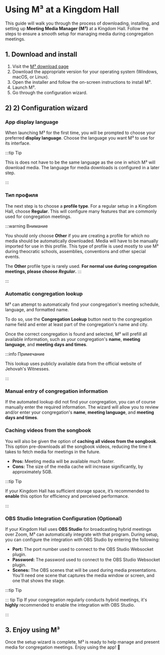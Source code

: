# Using M³ at a Kingdom Hall

This guide will walk you through the process of downloading, installing, and setting up **Meeting Media Manager (M³)** at a Kingdom Hall. Follow the steps to ensure a smooth setup for managing media during congregation meetings.

## 1. Download and install

1. Visit the [M³ download page](https://github.com/sircharlo/meeting-media-manager/releases/latest)
2. Download the appropriate version for your operating system (Windows, macOS, or Linux).
3. Open the installer and follow the on-screen instructions to install M³.
4. Launch M³.
5. Go through the configuration wizard.

## 2) 2) Configuration wizard

### App display language

When launching M³ for the first time, you will be prompted to choose your preferred **display language**. Choose the language you want M³ to use for its interface.

:::tip Tip

This is does not have to be the same language as the one in which M³ will download media. The language for media downloads is configured in a later step.

:::

### Тип профиля

The next step is to choose a **profile type**. For a regular setup in a Kingdom Hall, choose **Regular**. This will configure many features that are commonly used for congregation meetings.

:::warning Внимание

You should only choose **Other** if you are creating a profile for which no media should be automatically downloaded. Media will have to be manually imported for use in this profile. This type of profile is used mostly to use M³ during theocratic schools, assemblies, conventions and other special events.

The **Other** profile type is rarely used. **For normal use during congregation meetings, please choose _Regular_.**
:::

:::

### Automatic congregation lookup

M³ can attempt to automatically find your congregation's meeting schedule, language, and formatted name.

To do so, use the **Congregation Lookup** button next to the congregation name field and enter at least part of the congregation's name and city.

Once the correct congregation is found and selected, M³ will prefill all available information, such as your congregation's **name**, **meeting language**, and **meeting days and times**.

:::info Примечание

This lookup uses publicly available data from the official website of Jehovah's Witnesses.

:::

### Manual entry of congregation information

If the automated lookup did not find your congregation, you can of course manually enter the required information. The wizard will allow you to review and/or enter your congregation's **name**, **meeting language**, and **meeting days and times**.

### Caching videos from the songbook

You will also be given the option of **caching all videos from the songbook**. This option pre-downloads all the songbook videos, reducing the time it takes to fetch media for meetings in the future.

- **Pros:** Meeting media will be available much faster.
- **Cons:** The size of the media cache will increase significantly, by approximately 5GB.

:::tip Tip

If your Kingdom Hall has sufficient storage space, it’s recommended to **enable** this option for efficiency and perceived performance.

:::

### OBS Studio Integration Configuration (Optional)

If your Kingdom Hall uses **OBS Studio** for broadcasting hybrid meetings over Zoom, M³ can automatically integrate with that program. During setup, you can configure the integration with OBS Studio by entering the following:

- **Port:** The port number used to connect to the OBS Studio Websocket plugin.
- **Password:** The password used to connect to the OBS Studio Websocket plugin.
- **Scenes:** The OBS scenes that will be used during media presentations. You'll need one scene that captures the media window or screen, and one that shows the stage.

:::tip Tip

::: tip Tip
If your congregation regularly conducts hybrid meetings, it's **highly** recommended to enable the integration with OBS Studio.

:::

## 3. Enjoy using M³

Once the setup wizard is complete, M³ is ready to help manage and present media for congregation meetings. Enjoy using the app! :tada:
